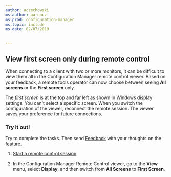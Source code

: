 ```yaml
---
author: aczechowski
ms.author: aaroncz
ms.prod: configuration-manager
ms.topic: include
ms.date: 02/07/2019


---
```


## <a name="bkmk_rcmulti"></a> View first screen only during remote control
<!--3231732-->

When connecting to a client with two or more monitors, it can be difficult to view them all in the Configuration Manager remote control viewer. Based on your feedback, a remote tools operator can now choose between seeing **All screens** or the **First screen** only. 

The *first screen* is at the top and far left as shown in Windows display settings. You can't select a specific screen. When you switch the configuration of the viewer, reconnect the remote session. The viewer saves your preference for future connections. 


### Try it out!

Try to complete the tasks. Then send [Feedback](../../../../understand/product-feedback.md) with your thoughts on the feature.

1. [Start a remote control session](../../../../clients/manage/remote-control/remotely-administer-a-windows-client-computer.md).  

2. In the Configuration Manager Remote Control viewer, go to the **View** menu, select **Display**, and then switch from **All Screens** to **First Screen**.  

